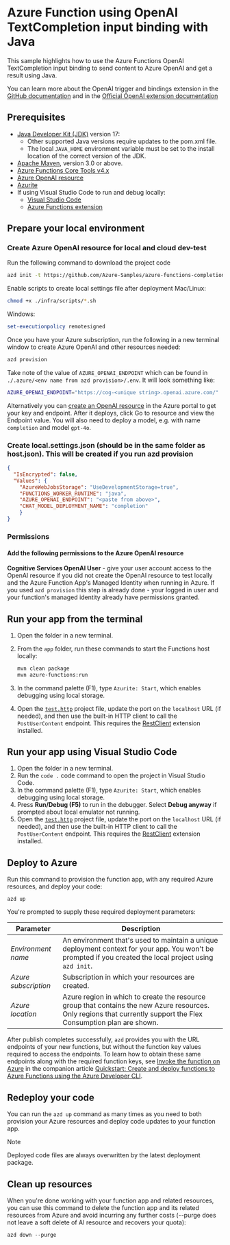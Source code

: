 <!--
---
name: Azure Function using OpenAI TextCompletion input binding with Java
description: Azure Function using OpenAI TextCompletion input binding to send content to Azure OpenAI and get a result using Java
page_type: sample
products:
- azure-functions
- azure
- entra-id
urlFragment: azure-functions-completion-openai-java
languages:
- java
- bicep
- azdeveloper
---
-->

# Azure Function using OpenAI TextCompletion input binding with Java

This sample highlights how to use the Azure Functions OpenAI TextCompletion input binding to send content to Azure OpenAI and get a result using Java.

You can learn more about the OpenAI trigger and bindings extension in the [GitHub documentation](https://github.com/Azure/azure-functions-openai-extension) and in the [Official OpenAI extension documentation](https://learn.microsoft.com/en-us/azure/azure-functions/functions-bindings-openai)

## Prerequisites

* [Java Developer Kit (JDK)](https://learn.microsoft.com/azure/developer/java/fundamentals/java-support-on-azure) version 17:
  * Other supported Java versions require updates to the pom.xml file.
  * The local `JAVA_HOME` environment variable must be set to the install location of the correct version of the JDK.
* [Apache Maven](https://maven.apache.org/), version 3.0 or above.
* [Azure Functions Core Tools v4.x](https://learn.microsoft.com/azure/azure-functions/functions-run-local?tabs=v4%2Cwindows%2Cnode%2Cportal%2Cbash)
* [Azure OpenAI resource](https://learn.microsoft.com/azure/openai/overview)
* [Azurite](https://github.com/Azure/Azurite)
* If using Visual Studio Code to run and debug locally:
  * [Visual Studio Code](https://code.visualstudio.com/)
  * [Azure Functions extension](https://marketplace.visualstudio.com/items?itemName=ms-azuretools.vscode-azurefunctions)

## Prepare your local environment

### Create Azure OpenAI resource for local and cloud dev-test

Run the following command to download the project code

```bash
azd init -t https://github.com/Azure-Samples/azure-functions-completion-openai-java
```

Enable scripts to create local settings file after deployment
Mac/Linux:

```bash
chmod +x ./infra/scripts/*.sh 
```

Windows:

```Powershell
set-executionpolicy remotesigned
```

Once you have your Azure subscription, run the following in a new terminal window to create Azure OpenAI and other resources needed:

```bash
azd provision
```

Take note of the value of `AZURE_OPENAI_ENDPOINT` which can be found in `./.azure/<env name from azd provision>/.env`.  It will look something like:

```bash
AZURE_OPENAI_ENDPOINT="https://cog-<unique string>.openai.azure.com/"
```

Alternatively you can [create an OpenAI resource](https://portal.azure.com/#create/Microsoft.CognitiveServicesTextAnalytics) in the Azure portal to get your key and endpoint. After it deploys, click Go to resource and view the Endpoint value.  You will also need to deploy a model, e.g. with name `completion` and model `gpt-4o`.

### Create local.settings.json (should be in the same folder as host.json). This will be created if you run azd provision

```json
{
  "IsEncrypted": false,
  "Values": {
    "AzureWebJobsStorage": "UseDevelopmentStorage=true",
    "FUNCTIONS_WORKER_RUNTIME": "java",
    "AZURE_OPENAI_ENDPOINT": "<paste from above>",
    "CHAT_MODEL_DEPLOYMENT_NAME": "completion"
    }
}
```

### Permissions

#### Add the following permissions to the Azure OpenAI resource

<b>Cognitive Services OpenAI User</b> - give your user account access to the OpenAI resource if you did not create the OpenAI resource to test locally and the Azure Function App's Managed Identity when running in Azure. If you used `azd provision` this step is already done - your logged in user and your function's managed identity already have permissions granted.

## Run your app from the terminal

1. Open the folder in a new terminal.
1. From the `app` folder, run these commands to start the Functions host locally:

    ```bash
    mvn clean package
    mvn azure-functions:run
    ```
1. In the command palette (F1), type `Azurite: Start`, which enables debugging using local storage.
1. Open the [`test.http`](./app/test.http) project file, update the port on the `localhost` URL (if needed), and then use the built-in HTTP client to call the `PostUserContent` endpoint. This requires the [RestClient](https://marketplace.visualstudio.com/items?itemName=humao.rest-client) extension installed.

## Run your app using Visual Studio Code

1. Open the folder in a new terminal.
1. Run the `code .` code command to open the project in Visual Studio Code.
1. In the command palette (F1), type `Azurite: Start`, which enables debugging using local storage.
1. Press **Run/Debug (F5)** to run in the debugger. Select **Debug anyway** if prompted about local emulator not running.
1. Open the [`test.http`](./app/test.http) project file, update the port on the `localhost` URL (if needed), and then use the built-in HTTP client to call the `PostUserContent` endpoint. This requires the [RestClient](https://marketplace.visualstudio.com/items?itemName=humao.rest-client) extension installed.

## Deploy to Azure

Run this command to provision the function app, with any required Azure resources, and deploy your code:

```shell
azd up
```

You're prompted to supply these required deployment parameters:

| Parameter | Description |
| ---- | ---- |
| _Environment name_ | An environment that's used to maintain a unique deployment context for your app. You won't be prompted if you created the local project using `azd init`.|
| _Azure subscription_ | Subscription in which your resources are created.|
| _Azure location_ | Azure region in which to create the resource group that contains the new Azure resources. Only regions that currently support the Flex Consumption plan are shown.|

After publish completes successfully, `azd` provides you with the URL endpoints of your new functions, but without the function key values required to access the endpoints. To learn how to obtain these same endpoints along with the required function keys, see [Invoke the function on Azure](https://learn.microsoft.com/azure/azure-functions/create-first-function-azure-developer-cli?pivots=programming-language-dotnet#invoke-the-function-on-azure) in the companion article [Quickstart: Create and deploy functions to Azure Functions using the Azure Developer CLI](https://learn.microsoft.com/azure/azure-functions/create-first-function-azure-developer-cli?pivots=programming-language-dotnet).

## Redeploy your code

You can run the `azd up` command as many times as you need to both provision your Azure resources and deploy code updates to your function app.

>[!NOTE]
>Deployed code files are always overwritten by the latest deployment package.

## Clean up resources

When you're done working with your function app and related resources, you can use this command to delete the function app and its related resources from Azure and avoid incurring any further costs (--purge does not leave a soft delete of AI resource and recovers your quota):

```shell
azd down --purge
```

